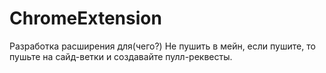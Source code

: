 # ChromeExtension
Разработка расширения для(чего?)
Не пушить в мейн, если пушите, то пушьте на сайд-ветки и создавайте пулл-реквесты.
